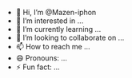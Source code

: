 - 👋 Hi, I’m @Mazen-iphon
- 👀 I’m interested in ...
- 🌱 I’m currently learning ...
- 💞️ I’m looking to collaborate on ...
- 📫 How to reach me ...
- 😄 Pronouns: ...
- ⚡ Fun fact: ...

<!---
Mazen-iphon/Mazen-iphon is a ✨ special ✨ repository because its `README.md` (this file) appears on your GitHub profile.
You can click the Preview link to take a look at your changes.
--->
